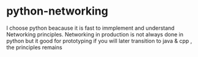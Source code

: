 # python-networking

I choose python beacause it is fast to immplement and understand
Networking principles.
Networking in production is not always done in python but it good for 
prototyping  if you will later transition to java & cpp , the principles remains
